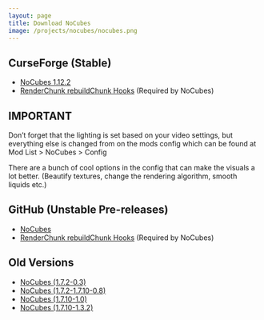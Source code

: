 ```yaml
---
layout: page
title: Download NoCubes
image: /projects/nocubes/nocubes.png
---
```

## CurseForge (Stable)
- [NoCubes 1.12.2](https://minecraft.curseforge.com/projects/nocubes/files)
- [RenderChunk rebuildChunk Hooks](https://minecraft.curseforge.com/projects/renderchunk-rebuildchunk-hooks/files) (Required by NoCubes)


## IMPORTANT
Don’t forget that the lighting is set based on your video settings, but everything else is changed from on the mods config which can be found at Mod List > NoCubes > Config

There are a bunch of cool options in the config that can make the visuals a lot better. (Beautify textures, change the rendering algorithm, smooth liquids etc.)

## GitHub (Unstable Pre-releases)
- [NoCubes](https://github.com/Cadiboo/NoCubes/releases/latest)
- [RenderChunk rebuildChunk Hooks](https://github.com/Cadiboo/RenderChunk-rebuildChunk-Hooks/releases/latest) (Required by NoCubes)

## Old Versions
- [NoCubes (1.7.2-0.3)](/projects/nocubes/download/old/No-Cubes-Mod-1.7.2-0.3.jar)
- [NoCubes (1.7.2-1.7.10-0.8)](/projects/download/old/nocubes/noCubes-1.7.2-1.7.10-0.8.jar)
- [NoCubes (1.7.10-1.0)](/projects/nocubes/download/old/nocubes-1.0.jar)
- [NoCubes (1.7.10-1.3.2)](/projects/nocubes/download/old/[1.7.10]NoCubes1.3.2-Fixed.jar)
